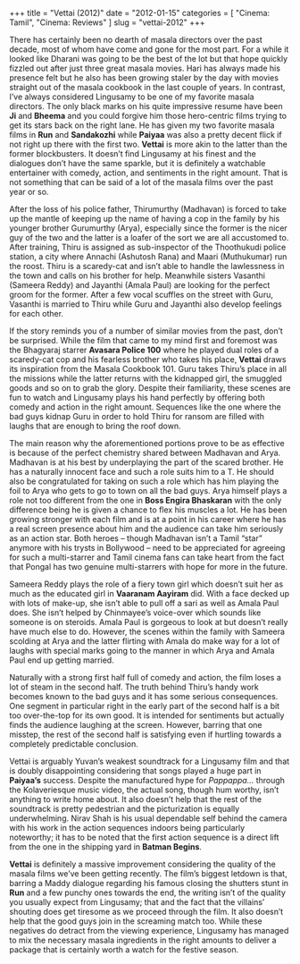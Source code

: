 +++
title = "Vettai (2012)"
date = "2012-01-15"
categories = [
  "Cinema: Tamil",
  "Cinema: Reviews"
]
slug = "vettai-2012"
+++

There has certainly been no dearth of masala directors over the past decade, most of whom have come and gone for the most part. For a while it looked like Dharani was going to be the best of the lot but that hope quickly fizzled out after just three great masala movies. Hari has always made his presence felt but he also has been growing staler by the day with movies straight out of the masala cookbook in the last couple of years. In contrast, I’ve always considered Lingusamy to be one of my favorite masala directors. The only black marks on his quite impressive resume have been **Ji** and **Bheema** and you could forgive him those hero-centric films trying to get its stars back on the right lane. He has given my two favorite masala films in **Run** and **Sandakozhi** while **Paiyaa** was also a pretty decent flick if not right up there with the first two. **Vettai** is more akin to the latter than the former blockbusters. It doesn’t find Lingusamy at his finest and the dialogues don’t have the same sparkle, but it is definitely a watchable entertainer with comedy, action, and sentiments in the right amount. That is not something that can be said of a lot of the masala films over the past year or so.

After the loss of his police father, Thirumurthy (Madhavan) is forced to take up the mantle of keeping up the name of having a cop in the family by his younger brother Gurumurthy (Arya), especially since the former is the nicer guy of the two and the latter is a loafer of the sort we are all accustomed to. After training, Thiru is assigned as sub-inspector of the Thoothukudi police station, a city where Annachi (Ashutosh Rana) and Maari (Muthukumar) run the roost. Thiru is a scaredy-cat and isn’t able to handle the lawlessness in the town and calls on his brother for help. Meanwhile sisters Vasanthi (Sameera Reddy) and Jayanthi (Amala Paul) are looking for the perfect groom for the former. After a few vocal scuffles on the street with Guru, Vasanthi is married to Thiru while Guru and Jayanthi also develop feelings for each other.

If the story reminds you of a number of similar movies from the past, don’t be surprised. While the film that came to my mind first and foremost was the Bhagyaraj starrer **Avasara Police 100** where he played dual roles of a scaredy-cat cop and his fearless brother who takes his place, **Vettai** draws its inspiration from the Masala Cookbook 101. Guru takes Thiru’s place in all the missions while the latter returns with the kidnapped girl, the smuggled goods and so on to grab the glory. Despite their familiarity, these scenes are fun to watch and Lingusamy plays his hand perfectly by offering both comedy and action in the right amount. Sequences like the one where the bad guys kidnap Guru in order to hold Thiru for ransom are filled with laughs that are enough to bring the roof down.

The main reason why the aforementioned portions prove to be as effective is because of the perfect chemistry shared between Madhavan and Arya. Madhavan is at his best by underplaying the part of the scared brother. He has a naturally innocent face and such a role suits him to a T. He should also be congratulated for taking on such a role which has him playing the foil to Arya who gets to go to town on all the bad guys. Arya himself plays a role not too different from the one in **Boss Engira Bhaskaran** with the only difference being he is given a chance to flex his muscles a lot. He has been growing stronger with each film and is at a point in his career where he has a real screen presence about him and the audience can take him seriously as an action star. Both heroes – though Madhavan isn’t a Tamil “star” anymore with his trysts in Bollywood – need to be appreciated for agreeing for such a multi-starrer and Tamil cinema fans can take heart from the fact that Pongal has two genuine multi-starrers with hope for more in the future.

Sameera Reddy plays the role of a fiery town girl which doesn’t suit her as much as the educated girl in **Vaaranam Aayiram** did. With a face decked up with lots of make-up, she isn’t able to pull off a sari as well as Amala Paul does. She isn’t helped by Chinmayee’s voice-over which sounds like someone is on steroids. Amala Paul is gorgeous to look at but doesn’t really have much else to do. However, the scenes within the family with Sameera scolding at Arya and the latter flirting with Amala do make way for a lot of laughs with special marks going to the manner in which Arya and Amala Paul end up getting married.

Naturally with a strong first half full of comedy and action, the film loses a lot of steam in the second half. The truth behind Thiru’s handy work becomes known to the bad guys and it has some serious consequences. One segment in particular right in the early part of the second half is a bit too over-the-top for its own good. It is intended for sentiments but actually finds the audience laughing at the screen. However, barring that one misstep, the rest of the second half is satisfying even if hurtling towards a completely predictable conclusion.

Vettai is arguably Yuvan’s weakest soundtrack for a Lingusamy film and that is doubly disappointing considering that songs played a huge part in **Paiyaa’s** success. Despite the manufactured hype for _Pappappa…_ through the Kolaveriesque music video, the actual song, though hum worthy, isn’t anything to write home about. It also doesn’t help that the rest of the soundtrack is pretty pedestrian and the picturization is equally underwhelming. Nirav Shah is his usual dependable self behind the camera with his work in the action sequences indoors being particularly noteworthy; it has to be noted that the first action sequence is a direct lift from the one in the shipping yard in **Batman Begins**.

**Vettai** is definitely a massive improvement considering the quality of the masala films we’ve been getting recently. The film’s biggest letdown is that, barring a Maddy dialogue regarding his famous closing the shutters stunt in **Run** and a few punchy ones towards the end, the writing isn’t of the quality you usually expect from Lingusamy; that and the fact that the villains’ shouting does get tiresome as we proceed through the film. It also doesn’t help that the good guys join in the screaming match too. While these negatives do detract from the viewing experience, Lingusamy has managed to mix the necessary masala ingredients in the right amounts to deliver a package that is certainly worth a watch for the festive season.
